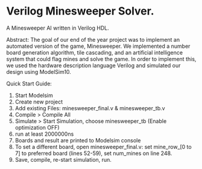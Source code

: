 Verilog Minesweeper Solver.
==========================

A Minesweeper AI written in Verilog HDL.

Abstract:
The goal of our end of the year project was to implement an automated version of the game, Minesweeper. 
We implemented a number board generation algorithm, tile cascading, and an artificial intelligence system that could flag mines and solve the game. 
In order to implement this, we used the hardware description language Verilog and simulated our design using ModelSim10.

Quick Start Guide:

1. Start Modelsim
2. Create new project
3. Add existing Files: minesweeper_final.v & minesweeper_tb.v
4. Compile > Compile All
5. Simulate > Start Simulation, choose minesweeper_tb (Enable optimization OFF)
5. run at least 2000000ns
6. Boards and result are printed to Modelsim console
7. To set a different board, open minesweeper_final.v: set mine_row_[0 to 7] to preferred board (lines 52-59), set num_mines on line 248.
8. Save, compile, re-start simulation, run.
